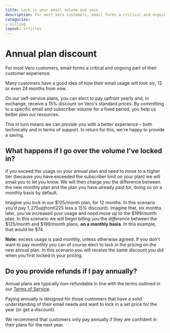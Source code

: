 ```yaml
---
title: Lock in your email volume and save
description: For most Vero customers, email forms a critical and ongoing part of their customer experience. Many customers have a good idea of how their email usage will look six, 12 or even 24 months from now.
categories:
- billing
layout: articles
---
```


# Annual plan discount

For most Vero customers, email forms a critical and ongoing part of their customer experience.

Many customers have a good idea of how their email usage will look six, 12 or even 24 months from now.

On our self-service plans, you can elect to pay upfront yearly and, in exchange, receive a 15% discount on Vero's standard prices. By committing to a specific email and subscriber volume for a fixed period, you help us better plan our resources. 

This in turn means we can provide you with a better experience – both technically and in terms of support. In return for this, we're happy to provide a saving.

## What happens if I go over the volume I've locked in?

If you exceed the usage on your annual plan and need to move to a higher tier (because you have exceeded the subscriber limit on your plan) we will email you to let you know. We will then charge you the difference between the new monthly plan and the plan you have already paid for, doing so on a monthly basis by default.

Imagine you lock in our $125/month plan, for 12 months. In this scenario you'd pay $1,275 up front ($225 less a 15% discount). Imagine that, six months later, you've increased your usage and need move up to the $199/month plan. In this scenario we will begin billing you the _difference_ between the $125/month and $199/month plans, **on a monthly basis**. In this example, that would be $74.

**Note:** excess usage is paid monthly, unless otherwise agreed. If you don't want to pay monthly you can of course elect to lock in the pricing on the new annual plan. In this scenario you will receive the same discount you did when you first locked in your pricing.

## Do you provide refunds if I pay annually?

Annual plans are typically non-refundable in line with the terms outlined in our [Terms of Service](https://www.getvero.com/terms-of-service).

Paying annually is designed for those customers that have a solid understanding of their email needs and want to lock in a set price for the year (or get a discount).

We recommend that customers only pay annually if they are confident in their plans for the next year. 
